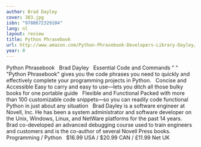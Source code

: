 ```yaml
---
author: Brad Dayley
cover: 383.jpg
isbn: "9780672329104"
lang: nl
layout: review
title: Python Phrasebook
url: http://www.amazon.com/Python-Phrasebook-Developers-Library-Dayley/dp/0672329107?SubscriptionId=0VMG0VFGBMRWVRA58R02&tag=ldvd-20&linkCode=xm2&camp=2025&creative=165953&creativeASIN=0672329107
year: 0
---
```


Python Phrasebook   Brad Dayley   Essential Code and Commands " " "Python Phrasebook" gives you the code phrases you need to quickly and effectively complete your programming projects in Python.   Concise and Accessible Easy to carry and easy to use—lets you ditch all those bulky books for one portable guide   Flexible and Functional Packed with more than 100 customizable code snippets—so you can readily code functional Python in just about any situation   Brad Dayley is a software engineer at Novell, Inc. He has been a system administrator and software developer on the Unix, Windows, Linux, and NetWare platforms for the past 14 years. Brad co-developed an advanced debugging course used to train engineers and customers and is the co-author of several Novell Press books.   Programming / Python   $16.99 USA / $20.99 CAN / £11.99 Net UK
